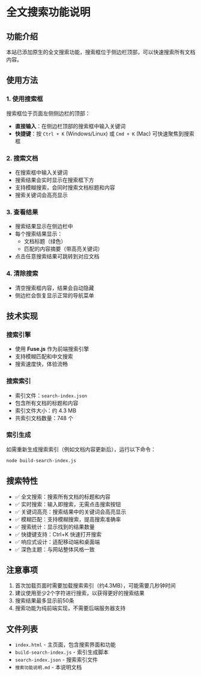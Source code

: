 # 全文搜索功能说明

## 功能介绍

本站已添加原生的全文搜索功能，搜索框位于侧边栏顶部，可以快速搜索所有文档内容。

## 使用方法

### 1. 使用搜索框

搜索框位于页面左侧侧边栏的顶部：

- **直接输入**：在侧边栏顶部的搜索框中输入关键词
- **快捷键**：按 `Ctrl + K` (Windows/Linux) 或 `Cmd + K` (Mac) 可快速聚焦到搜索框

### 2. 搜索文档

- 在搜索框中输入关键词
- 搜索结果会实时显示在搜索框下方
- 支持模糊搜索，会同时搜索文档标题和内容
- 搜索关键词会高亮显示

### 3. 查看结果

- 搜索结果显示在侧边栏中
- 每个搜索结果显示：
  - 文档标题（绿色）
  - 匹配的内容摘要（带高亮关键词）
- 点击任意搜索结果可跳转到对应文档

### 4. 清除搜索

- 清空搜索框内容，结果会自动隐藏
- 侧边栏会恢复显示正常的导航菜单

## 技术实现

### 搜索引擎

- 使用 **Fuse.js** 作为前端搜索引擎
- 支持模糊匹配和中文搜索
- 搜索速度快，体验流畅

### 搜索索引

- 索引文件：`search-index.json`
- 包含所有文档的标题和内容
- 索引文件大小：约 4.3 MB
- 共索引文档数量：748 个

### 索引生成

如需重新生成搜索索引（例如文档内容更新后），运行以下命令：

```bash
node build-search-index.js
```

## 搜索特性

- ✅ 全文搜索：搜索所有文档的标题和内容
- ✅ 实时搜索：输入即搜索，无需点击搜索按钮
- ✅ 关键词高亮：搜索结果中的关键词会高亮显示
- ✅ 模糊匹配：支持模糊搜索，提高搜索准确率
- ✅ 搜索统计：显示找到的结果数量
- ✅ 快捷键支持：Ctrl+K 快速打开搜索
- ✅ 响应式设计：适配移动端和桌面端
- ✅ 深色主题：与网站整体风格一致

## 注意事项

1. 首次加载页面时需要加载搜索索引（约4.3MB），可能需要几秒钟时间
2. 建议使用至少2个字符进行搜索，以获得更好的搜索结果
3. 搜索结果最多显示前50条
4. 搜索功能为纯前端实现，不需要后端服务器支持

## 文件列表

- `index.html` - 主页面，包含搜索界面和功能
- `build-search-index.js` - 索引生成脚本
- `search-index.json` - 搜索索引文件
- `搜索功能说明.md` - 本说明文档

